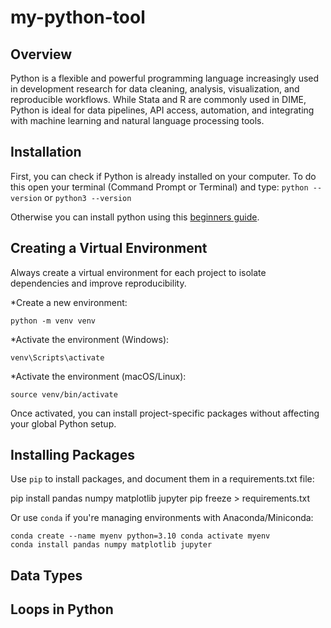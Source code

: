 # my-python-tool
## Overview

Python is a flexible and powerful programming language increasingly used in development research for data cleaning, analysis, visualization, and reproducible workflows. While Stata and R are commonly used in DIME, Python is ideal for data pipelines, API access, automation, and integrating with machine learning and natural language processing tools.

## Installation

First, you can check if Python is already installed on your computer. To do this open your terminal (Command Prompt or Terminal) and type:
 <code>python --version</code>
or 
 <code>python3 --version</code>

Otherwise you can install python using this [beginners guide](https://wiki.python.org/moin/BeginnersGuide/Download/).

## Creating a Virtual Environment

Always create a virtual environment for each project to isolate dependencies and improve reproducibility.

*Create a new environment:

<code>python -m venv venv</code>

*Activate the environment (Windows):

<code>venv\Scripts\activate</code>

*Activate the environment (macOS/Linux):

<code>source venv/bin/activate</code>

Once activated, you can install project-specific packages without affecting your global Python setup.


## Installing Packages

Use <code>pip</code> to install packages, and document them in a requirements.txt file:

<code></code>pip install pandas numpy matplotlib jupyter
pip freeze > requirements.txt</code>

 
Or use <code>conda</code> if you're managing environments with Anaconda/Miniconda:

<code>conda create --name myenv python=3.10
conda activate myenv
conda install pandas numpy matplotlib jupyter</code>



## Data Types

## Loops in Python

